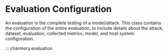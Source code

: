 # Evaluation Configuration
An evaluation is the complete testing of a model/attack. This class contains the configuration of the entire evaluation, to include details about the attack, dataset, evaluation, collected metrics, model, and host system configuration.

::: charmory.evaluation
